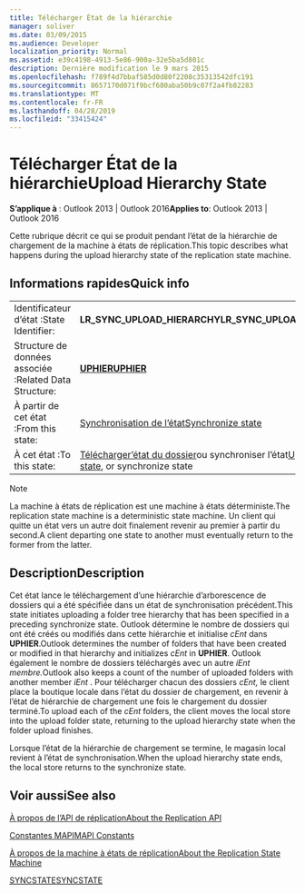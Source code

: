 ```yaml
---
title: Télécharger État de la hiérarchie
manager: soliver
ms.date: 03/09/2015
ms.audience: Developer
localization_priority: Normal
ms.assetid: e39c4198-4913-5e86-900a-32e5ba5d801c
description: Dernière modification le 9 mars 2015
ms.openlocfilehash: f789f4d7bbaf585d0d80f2208c35313542dfc191
ms.sourcegitcommit: 8657170d071f9bcf680aba50b9c07f2a4fb82283
ms.translationtype: MT
ms.contentlocale: fr-FR
ms.lasthandoff: 04/28/2019
ms.locfileid: "33415424"
---
```

# <a name="upload-hierarchy-state"></a><span data-ttu-id="5b8ac-103">Télécharger État de la hiérarchie</span><span class="sxs-lookup"><span data-stu-id="5b8ac-103">Upload Hierarchy State</span></span>

  
  
<span data-ttu-id="5b8ac-104">**S’applique à** : Outlook 2013 | Outlook 2016</span><span class="sxs-lookup"><span data-stu-id="5b8ac-104">**Applies to**: Outlook 2013 | Outlook 2016</span></span> 
  
 <span data-ttu-id="5b8ac-105">Cette rubrique décrit ce qui se produit pendant l’état de la hiérarchie de chargement de la machine à états de réplication.</span><span class="sxs-lookup"><span data-stu-id="5b8ac-105">This topic describes what happens during the upload hierarchy state of the replication state machine.</span></span> 
  
## <a name="quick-info"></a><span data-ttu-id="5b8ac-106">Informations rapides</span><span class="sxs-lookup"><span data-stu-id="5b8ac-106">Quick info</span></span>

|||
|:-----|:-----|
|<span data-ttu-id="5b8ac-107">Identificateur d’état :</span><span class="sxs-lookup"><span data-stu-id="5b8ac-107">State Identifier:</span></span>  <br/> |<span data-ttu-id="5b8ac-108">**LR_SYNC_UPLOAD_HIERARCHY**</span><span class="sxs-lookup"><span data-stu-id="5b8ac-108">**LR_SYNC_UPLOAD_HIERARCHY**</span></span> <br/> |
|<span data-ttu-id="5b8ac-109">Structure de données associée :</span><span class="sxs-lookup"><span data-stu-id="5b8ac-109">Related Data Structure:</span></span>  <br/> |<span data-ttu-id="5b8ac-110">**[UPHIER](uphier.md)**</span><span class="sxs-lookup"><span data-stu-id="5b8ac-110">**[UPHIER](uphier.md)**</span></span> <br/> |
|<span data-ttu-id="5b8ac-111">À partir de cet état :</span><span class="sxs-lookup"><span data-stu-id="5b8ac-111">From this state:</span></span>  <br/> |[<span data-ttu-id="5b8ac-112">Synchronisation de l’état</span><span class="sxs-lookup"><span data-stu-id="5b8ac-112">Synchronize state</span></span>](synchronize-state.md) <br/> |
|<span data-ttu-id="5b8ac-113">À cet état :</span><span class="sxs-lookup"><span data-stu-id="5b8ac-113">To this state:</span></span>  <br/> |<span data-ttu-id="5b8ac-114">[Télécharger’état du dossier](upload-folder-state.md)ou synchroniser l’état</span><span class="sxs-lookup"><span data-stu-id="5b8ac-114">[Upload folder state](upload-folder-state.md), or synchronize state</span></span>  <br/> |
   
> [!NOTE]
> <span data-ttu-id="5b8ac-115">La machine à états de réplication est une machine à états déterministe.</span><span class="sxs-lookup"><span data-stu-id="5b8ac-115">The replication state machine is a deterministic state machine.</span></span> <span data-ttu-id="5b8ac-116">Un client qui quitte un état vers un autre doit finalement revenir au premier à partir du second.</span><span class="sxs-lookup"><span data-stu-id="5b8ac-116">A client departing one state to another must eventually return to the former from the latter.</span></span> 
  
## <a name="description"></a><span data-ttu-id="5b8ac-117">Description</span><span class="sxs-lookup"><span data-stu-id="5b8ac-117">Description</span></span>

<span data-ttu-id="5b8ac-118">Cet état lance le téléchargement d’une hiérarchie d’arborescence de dossiers qui a été spécifiée dans un état de synchronisation précédent.</span><span class="sxs-lookup"><span data-stu-id="5b8ac-118">This state initiates uploading a folder tree hierarchy that has been specified in a preceding synchronize state.</span></span> <span data-ttu-id="5b8ac-119">Outlook détermine le nombre de dossiers qui ont été créés ou modifiés dans cette hiérarchie et initialise *cEnt* dans **UPHIER**.</span><span class="sxs-lookup"><span data-stu-id="5b8ac-119">Outlook determines the number of folders that have been created or modified in that hierarchy and initializes  *cEnt*  in **UPHIER**.</span></span> <span data-ttu-id="5b8ac-120">Outlook également le nombre de dossiers téléchargés avec un autre *iEnt membre.*</span><span class="sxs-lookup"><span data-stu-id="5b8ac-120">Outlook also keeps a count of the number of uploaded folders with another member  *iEnt*  .</span></span> <span data-ttu-id="5b8ac-121">Pour télécharger chacun des dossiers  *cEnt,*  le client place la boutique locale dans l’état du dossier de chargement, en revenir à l’état de hiérarchie de chargement une fois le chargement du dossier terminé.</span><span class="sxs-lookup"><span data-stu-id="5b8ac-121">To upload each of the  *cEnt*  folders, the client moves the local store into the upload folder state, returning to the upload hierarchy state when the folder upload finishes.</span></span> 
  
<span data-ttu-id="5b8ac-122">Lorsque l’état de la hiérarchie de chargement se termine, le magasin local revient à l’état de synchronisation.</span><span class="sxs-lookup"><span data-stu-id="5b8ac-122">When the upload hierarchy state ends, the local store returns to the synchronize state.</span></span>
  
## <a name="see-also"></a><span data-ttu-id="5b8ac-123">Voir aussi</span><span class="sxs-lookup"><span data-stu-id="5b8ac-123">See also</span></span>



[<span data-ttu-id="5b8ac-124">À propos de l’API de réplication</span><span class="sxs-lookup"><span data-stu-id="5b8ac-124">About the Replication API</span></span>](about-the-replication-api.md)
  
[<span data-ttu-id="5b8ac-125">Constantes MAPI</span><span class="sxs-lookup"><span data-stu-id="5b8ac-125">MAPI Constants</span></span>](mapi-constants.md)
  
[<span data-ttu-id="5b8ac-126">À propos de la machine à états de réplication</span><span class="sxs-lookup"><span data-stu-id="5b8ac-126">About the Replication State Machine</span></span>](about-the-replication-state-machine.md)
  
[<span data-ttu-id="5b8ac-127">SYNCSTATE</span><span class="sxs-lookup"><span data-stu-id="5b8ac-127">SYNCSTATE</span></span>](syncstate.md)

